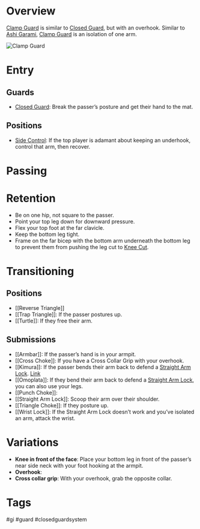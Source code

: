 # Overview
<u>Clamp Guard</u> is similar to [Closed Guard](obsidian://open?vault=Obsidian-BJJ-Notes&file=Guards%2FClosed%20Guard), but with an overhook. Similar to [Ashi Garami](obsidian://open?vault=Obsidian-BJJ-Notes&file=Guards%2FAshi%20Garami), <u>Clamp Guard</u> is an isolation of one arm.

![Clamp Guard](https://substackcdn.com/image/fetch/f_auto,q_auto:good,fl_progressive:steep/https%3A%2F%2Fsubstack-post-media.s3.amazonaws.com%2Fpublic%2Fimages%2F387f6fb2-f5e8-4033-bba0-41f9f6c20e5d_1980x1178.png)
# Entry
## Guards
- [Closed Guard](obsidian://open?vault=Obsidian-BJJ-Notes&file=Guards%2FClosed%20Guard): Break the passer’s posture and get their hand to the mat.
## Positions
- [Side Control](obsidian://open?vault=Obsidian-BJJ-Notes&file=Positions%2FSide%20Control): If the top player is adamant about keeping an underhook, control that arm, then recover.
# Passing
# Retention
- Be on one hip, not square to the passer.
- Point your top leg down for downward pressure.
- Flex your top foot at the far clavicle.
- Keep the bottom leg tight.
- Frame on the far bicep with the bottom arm underneath the bottom leg to prevent them from pushing the leg cut to [Knee Cut](obsidian://open?vault=Obsidian-BJJ-Notes&file=Guard%20Passing%2FKnee%20Cut).
# Transitioning
## Positions
- [[Reverse Triangle]]
- [[Trap Triangle]]: If the passer postures up.
- [[Turtle]]: If they free their arm.
## Submissions
- [[Armbar]]: If the passer’s hand is in your armpit.
- [[Cross Choke]]: If you have a Cross Collar Grip with your overhook.
- [[Kimura]]: If the passer bends their arm back to defend a [Straight Arm Lock](obsidian://open?vault=Obsidian-BJJ-Notes&file=Submissions%2FStraight%20Arm%20Lock). [Link](https://www.youtube.com/watch?v=7ojphoRQ5qo)
- [[Omoplata]]: If they bend their arm back to defend a [Straight Arm Lock](obsidian://open?vault=Obsidian-BJJ-Notes&file=Submissions%2FStraight%20Arm%20Lock), you can also use your legs.
- [[Punch Choke]]: 
- [[Straight Arm Lock]]: Scoop their arm over their shoulder.
- [[Triangle Choke]]: If they posture up.
- [[Wrist Lock]]: If the Straight Arm Lock doesn’t work and you’ve isolated an arm, attack the wrist.
# Variations
- **Knee in front of the face**: Place your bottom leg in front of the passer’s near side neck with your foot hooking at the armpit.
- **Overhook**:
- **Cross collar grip**: With your overhook, grab the opposite collar.
# Tags
#gi #guard #closedguardsystem